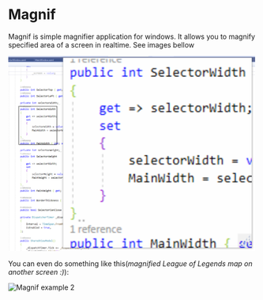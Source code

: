 # Magnif

Magnif is simple magnifier application for windows. It allows you to magnify specified area of a screen in realtime. See images bellow


<img src="https://github.com/TomasBouda/Magnif/blob/master/Images/example.PNG" width="500">

You can even do something like this(*magnified League of Legends map on another screen :)*):

![Magnif example 2](https://github.com/TomasBouda/Magnif/blob/master/Images/example2.jpg)
